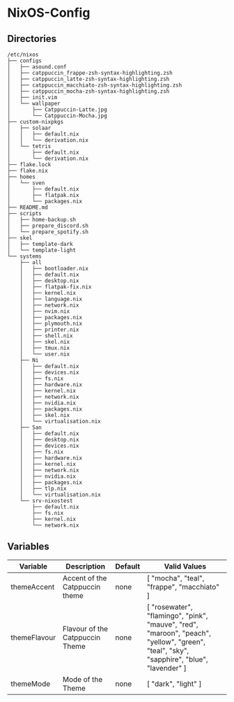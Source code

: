 # NixOS-Config

## Directories

```
/etc/nixos
├── configs
│   ├── asound.conf
│   ├── catppuccin_frappe-zsh-syntax-highlighting.zsh
│   ├── catppuccin_latte-zsh-syntax-highlighting.zsh
│   ├── catppuccin_macchiato-zsh-syntax-highlighting.zsh
│   ├── catppuccin_mocha-zsh-syntax-highlighting.zsh
│   ├── init.vim
│   └── wallpaper
│       ├── Catppuccin-Latte.jpg
│       └── Catppuccin-Mocha.jpg
├── custom-nixpkgs
│   ├── solaar
│   │   ├── default.nix
│   │   └── derivation.nix
│   └── tetris
│       ├── default.nix
│       └── derivation.nix
├── flake.lock
├── flake.nix
├── homes
│   └── sven
│       ├── default.nix
│       ├── flatpak.nix
│       └── packages.nix
├── README.md
├── scripts
│   ├── home-backup.sh
│   ├── prepare_discord.sh
│   └── prepare_spotify.sh
├── skel
│   ├── template-dark
│   └── template-light
└── systems
    ├── all
    │   ├── bootloader.nix
    │   ├── default.nix
    │   ├── desktop.nix
    │   ├── flatpak-fix.nix
    │   ├── kernel.nix
    │   ├── language.nix
    │   ├── network.nix
    │   ├── nvim.nix
    │   ├── packages.nix
    │   ├── plymouth.nix
    │   ├── printer.nix
    │   ├── shell.nix
    │   ├── skel.nix
    │   ├── tmux.nix
    │   └── user.nix
    ├── Ni
    │   ├── default.nix
    │   ├── devices.nix
    │   ├── fs.nix
    │   ├── hardware.nix
    │   ├── kernel.nix
    │   ├── network.nix
    │   ├── nvidia.nix
    │   ├── packages.nix
    │   ├── skel.nix
    │   └── virtualisation.nix
    ├── San
    │   ├── default.nix
    │   ├── desktop.nix
    │   ├── devices.nix
    │   ├── fs.nix
    │   ├── hardware.nix
    │   ├── kernel.nix
    │   ├── network.nix
    │   ├── nvidia.nix
    │   ├── packages.nix
    │   ├── tlp.nix
    │   └── virtualisation.nix
    └── srv-nixostest
        ├── default.nix
        ├── fs.nix
        ├── kernel.nix
        └── network.nix
```

## Variables

| Variable | Description | Default | Valid Values |
| -------- | ----------- | ------- | ------------ |
| themeAccent | Accent of the Catppuccin theme | none | [ "mocha", "teal", "frappe", "macchiato" ] |
| themeFlavour | Flavour of the Catppuccin Theme | none | [ "rosewater", "flamingo", "pink", "mauve", "red", "maroon", "peach", "yellow", "green", "teal", "sky", "sapphire", "blue", "lavender" ] |
| themeMode | Mode of the Theme | none | [ "dark", "light" ] |

